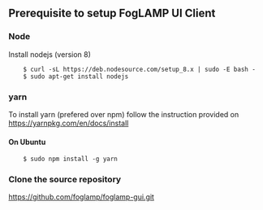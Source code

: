 ## Prerequisite to setup FogLAMP UI Client

### Node 

Install nodejs (version 8)

```
    $ curl -sL https://deb.nodesource.com/setup_8.x | sudo -E bash -
    $ sudo apt-get install nodejs
```    

### yarn

To install yarn (prefered over npm) follow the instruction provided on https://yarnpkg.com/en/docs/install

#### On Ubuntu
```
    $ sudo npm install -g yarn
``` 

### Clone the source repository

https://github.com/foglamp/foglamp-gui.git
